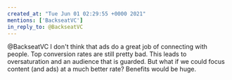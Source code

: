 ```yaml
---
created_at: "Tue Jun 01 02:29:55 +0000 2021"
mentions: ['BackseatVC']
in_reply_to: @BackseatVC
---
```


@BackseatVC I don't think that ads do a great job of connecting with people. Top conversion rates are still pretty bad. This leads to oversaturation and an audience that is guarded. But what if we could focus content (and ads) at a much better rate? Benefits would be huge.